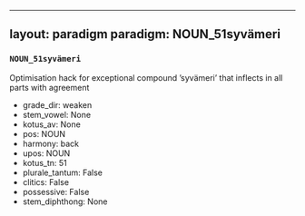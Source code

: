 
---
layout: paradigm
paradigm: NOUN_51syvämeri
---
### ` NOUN_51syvämeri `

Optimisation hack for exceptional compound ’syvämeri’ that inflects in all parts with agreement
* grade_dir: weaken
* stem_vowel: None
* kotus_av: None
* pos: NOUN
* harmony: back
* upos: NOUN
* kotus_tn: 51
* plurale_tantum: False
* clitics: False
* possessive: False
* stem_diphthong: None
